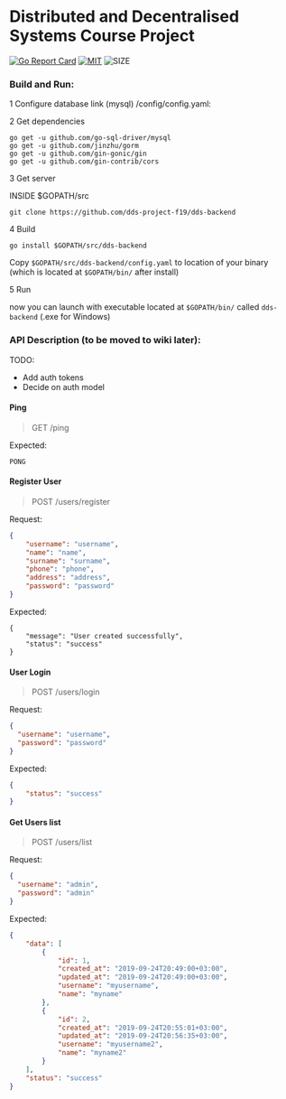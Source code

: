 # **Distributed and Decentralised Systems** Course Project
[![Go Report Card](https://goreportcard.com/badge/github.com/dds-project-f19/dds-backend)](https://goreportcard.com/report/github.com/dds-project-f19/dds-backend)
[![MIT](https://img.shields.io/github/license/dds-project-f19/dds-backend)](https://raw.githubusercontent.com/dds-project-f19/dds-backend/master/LICENSE)
![SIZE](https://img.shields.io/github/repo-size/dds-project-f19/dds-backend)

### Build and Run:

1 Configure database link (mysql) /config/config.yaml:

2 Get dependencies

```shell script
go get -u github.com/go-sql-driver/mysql
go get -u github.com/jinzhu/gorm
go get -u github.com/gin-gonic/gin
go get -u github.com/gin-contrib/cors

```
3 Get server

INSIDE $GOPATH/src
```shell script
git clone https://github.com/dds-project-f19/dds-backend
```

4 Build

```shell script
go install $GOPATH/src/dds-backend
```

Copy `$GOPATH/src/dds-backend/config.yaml` to location of your binary (which is located at `$GOPATH/bin/` after install)

5 Run

now you can launch with executable located at `$GOPATH/bin/` called `dds-backend` (.exe for Windows)


### API Description (to be moved to wiki later):
TODO:
* Add auth tokens
* Decide on auth model



#### Ping
> GET /ping

Expected:
```
PONG
```

#### Register User
> POST /users/register

Request:
```json
{
	"username": "username",
	"name": "name",
    "surname": "surname",
    "phone": "phone",
    "address": "address",
	"password": "password"
}
```
Expected:
```
{
    "message": "User created successfully",
    "status": "success"
}
```

#### User Login
> POST /users/login

Request:
```json
{
  "username": "username",
  "password": "password"
}
```

Expected:
```json
{
    "status": "success"
}
```

#### Get Users list
> POST /users/list

Request:
```json
{
  "username": "admin",
  "password": "admin"
}
```

Expected:
```json
{
    "data": [
        {
            "id": 1,
            "created_at": "2019-09-24T20:49:00+03:00",
            "updated_at": "2019-09-24T20:49:00+03:00",
            "username": "myusername",
            "name": "myname"
        },
        {
            "id": 2,
            "created_at": "2019-09-24T20:55:01+03:00",
            "updated_at": "2019-09-24T20:56:35+03:00",
            "username": "myusername2",
            "name": "myname2"
        }
    ],
    "status": "success"
}
```
